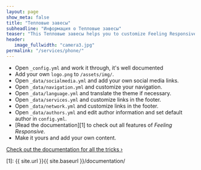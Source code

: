 ```yaml
---
layout: page
show_meta: false
title: "Тепловые завесы"
subheadline: "Информация о Тепловые завесы"
teaser: "This Тепловые завесы helps you to customize Feeling Responsive to your needs."
header:
   image_fullwidth: "camera3.jpg"
permalink: "/services/phone/"
---
```

* Open `_config.yml` and work it through, it's well documented
* Add your own `logo.png` to `/assets/img/`.
* Open `_data/socialmedia.yml` and add your own social media links.
* Open `_data/navigation.yml` and customize your navigation.
* Open `_data/language.yml` and translate the theme if necessary.
* Open `_data/services.yml` and customize links in the footer.
* Open `_data/network.yml` and customize links in the footer.
* Open `_data/authors.yml` and edit author information and set default author in `config.yml`.
* [Read the documentation][1] to check out all features of *Feeling Responsive*.
* Make it yours and add your own content.

<a class="radius button small" href="{{ site.url }}{{ site.baseurl }}/documentation/">Check out the documentation for all the tricks ›</a>


 [1]: {{ site.url }}{{ site.baseurl }}/documentation/
